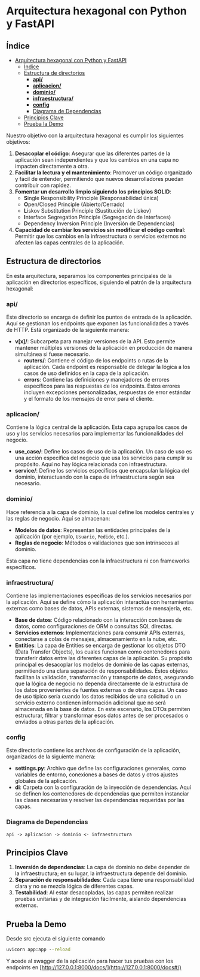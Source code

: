 # Arquitectura hexagonal con Python y FastAPI

## Índice

- [Arquitectura hexagonal con Python y FastAPI](#arquitectura-hexagonal-con-python-y-fastapi)
  - [Índice](#índice)
  - [Estructura de directorios](#estructura-de-directorios)
    - [**api/**](#api)
    - [**aplicacion/**](#aplicacion)
    - [**dominio/**](#dominio)
    - [**infraestructura/**](#infraestructura)
    - [**config**](#config)
    - [Diagrama de Dependencias](#diagrama-de-dependencias)
  - [Principios Clave](#principios-clave)
  - [Prueba la Demo](#prueba-la-demo)

Nuestro objetivo con la arquitectura hexagonal es cumplir los siguientes objetivos:

1. **Desacoplar el código**: Asegurar que las diferentes partes de la aplicación sean independientes y que los cambios en una capa no impacten directamente a otra.
2. **Facilitar la lectura y el mantenimiento**: Promover un código organizado y fácil de entender, permitiendo que nuevos desarrolladores puedan contribuir con rapidez.
3. **Fomentar un desarrollo limpio siguiendo los principios SOLID**:
    - **S**ingle Responsibility Principle (Responsabilidad única)
    - **O**pen/Closed Principle (Abierto/Cerrado)
    - **L**iskov Substitution Principle (Sustitución de Liskov)
    - **I**nterface Segregation Principle (Segregación de Interfaces)
    - **D**ependency Inversion Principle (Inversión de Dependencias)
4. **Capacidad de cambiar los servicios sin modificar el código central**: Permitir que los cambios en la infraestructura o servicios externos no afecten las capas centrales de la aplicación.

## Estructura de directorios

En esta arquitectura, separamos los componentes principales de la aplicación en directorios específicos, siguiendo el patrón de la arquitectura hexagonal:

### **api/**
Este directorio se encarga de definir los puntos de entrada de la aplicación. Aquí se gestionan los endpoints que exponen las funcionalidades a través de HTTP. Está organizado de la siguiente manera:

- **v[x]/**: Subcarpeta para manejar versiones de la API. Esto permite mantener múltiples versiones de la aplicación en producción de manera simultánea si fuese necesario.
  - **routers/**: Contiene el código de los endpoints o rutas de la aplicación. Cada endpoint es responsable de delegar la lógica a los casos de uso definidos en la capa de la aplicación.
  - **errors**: Contiene las definiciones y manejadores de errores específicos para las respuestas de los endpoints. Estos errores incluyen excepciones personalizadas, respuestas de error estándar y el formato de los mensajes de error para el cliente.

### **aplicacion/**
Contiene la lógica central de la aplicación. Esta capa agrupa los casos de uso y los servicios necesarios para implementar las funcionalidades del negocio.

- **use_case/**: Define los casos de uso de la aplicación. Un caso de uso es una acción específica del negocio que usa los servicios para cumplir su propósito. Aquí no hay lógica relacionada con infraestructura.
- **service/**: Define los servicios específicos que encapsulan la lógica del dominio, interactuando con la capa de infraestructura según sea necesario.

### **dominio/**
Hace referencia a la capa de dominio, la cual define los modelos centrales y las reglas de negocio. Aquí se almacenan:

- **Modelos de datos**: Representan las entidades principales de la aplicación (por ejemplo, `Usuario`, `Pedido`, etc.).
- **Reglas de negocio**: Métodos o validaciones que son intrínsecos al dominio.

Esta capa no tiene dependencias con la infraestructura ni con frameworks específicos.

### **infraestructura/**
Contiene las implementaciones específicas de los servicios necesarios por la aplicación. Aquí se define cómo la aplicación interactúa con herramientas externas como bases de datos, APIs externas, sistemas de mensajería, etc.

- **Base de datos**: Código relacionado con la interacción con bases de datos, como configuraciones de ORM o consultas SQL directas.
- **Servicios externos**: Implementaciones para consumir APIs externas, conectarse a colas de mensajes, almacenamiento en la nube, etc.
- **Entities**: La capa de Entities se encarga de gestionar los objetos DTO (Data Transfer Objects), los cuales funcionan como contenedores para transferir datos entre las diferentes capas de la aplicación. Su propósito principal es desacoplar los modelos de dominio de las capas externas, permitiendo una clara separación de responsabilidades. Estos objetos facilitan la validación, transformación y transporte de datos, asegurando que la lógica de negocio no dependa directamente de la estructura de los datos provenientes de fuentes externas o de otras capas. Un caso de uso típico sería cuando los datos recibidos de una solicitud o un servicio externo contienen información adicional que no será almacenada en la base de datos. En este escenario, los DTOs permiten estructurar, filtrar y transformar esos datos antes de ser procesados o enviados a otras partes de la aplicación.

### **config**
Este directorio contiene los archivos de configuración de la aplicación, organizados de la siguiente manera:

- **settings.py**: Archivo que define las configuraciones generales, como variables de entorno, conexiones a bases de datos y otros ajustes globales de la aplicación.
- **di**: Carpeta con la configuración de la inyección de dependencias. Aquí se definen los contenedores de dependencias que permiten instanciar las clases necesarias y resolver las dependencias requeridas por las capas.

### Diagrama de Dependencias
```plaintext
api -> aplicacion -> dominio <- infraestructura
```

## Principios Clave
1. **Inversión de dependencias**: La capa de dominio no debe depender de la infraestructura; en su lugar, la infraestructura depende del dominio.
2. **Separación de responsabilidades**: Cada capa tiene una responsabilidad clara y no se mezcla lógica de diferentes capas.
3. **Testabilidad**: Al estar desacopladas, las capas permiten realizar pruebas unitarias y de integración fácilmente, aislando dependencias externas.

## Prueba la Demo

Desde src ejecuta el siguiente comando

`````cmd
uvicorn app:app --reload
`````

Y acede al swagger de la aplicación para hacer tus pruebas con los endpoints en [http://127.0.0.1:8000/docs/](http://127.0.0.1:8000/docs#/)